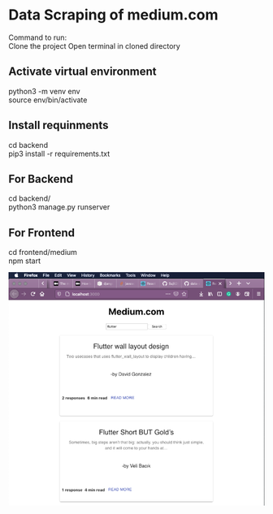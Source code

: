 # Data Scraping of medium.com


Command to run:  
Clone the project
Open terminal in cloned directory 
## Activate virtual environment

  python3 -m venv env  
  source env/bin/activate  
  
## Install requinments
  cd backend  
  pip3 install -r requirements.txt  

## For Backend
  cd backend/  
  python3 manage.py runserver  
  
  
## For Frontend
  cd frontend/medium  
  npm start   


<p align="center">
  <img src="UI.png"  title="hover text">
</p>
